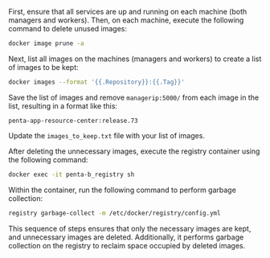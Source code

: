 First, ensure that all services are up and running on each machine (both managers and workers). Then, on each machine, execute the following command to delete unused images:

```bash
docker image prune -a
```

Next, list all images on the machines (managers and workers) to create a list of images to be kept:

```bash
docker images --format '{{.Repository}}:{{.Tag}}'
```

Save the list of images and remove `managerip:5000/` from each image in the list, resulting in a format like this:

```
penta-app-resource-center:release.73
```

Update the `images_to_keep.txt` file with your list of images.

After deleting the unnecessary images, execute the registry container using the following command:

```bash
docker exec -it penta-b_registry sh
```

Within the container, run the following command to perform garbage collection:

```bash
registry garbage-collect -m /etc/docker/registry/config.yml
```

This sequence of steps ensures that only the necessary images are kept, and unnecessary images are deleted. Additionally, it performs garbage collection on the registry to reclaim space occupied by deleted images.
